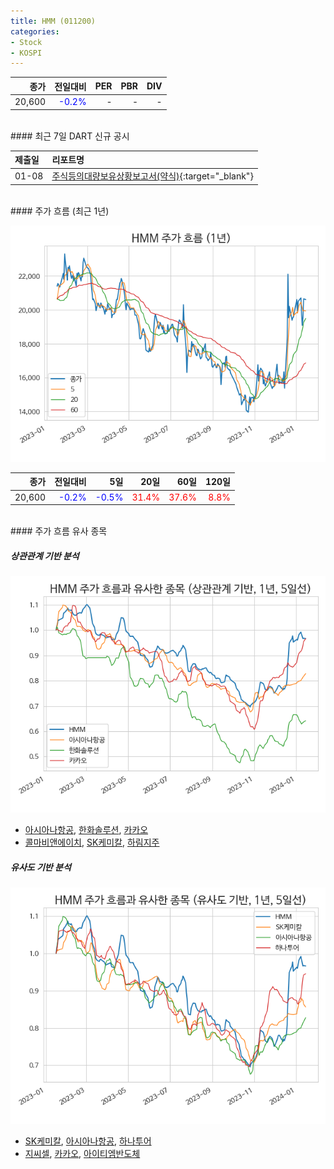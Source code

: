 ```yaml
---
title: HMM (011200)
categories:
- Stock
- KOSPI
---
```


|**종가**|**전일대비**|**PER**|**PBR**|**DIV**|
|---:|-------:|--:|--:|--:|
|20,600|<span style="color: blue">-0.2%</span>|-|-|-|

<!-- more -->

<br>
#### 최근 7일 DART 신규 공시


|**제출일**|**리포트명**|
|:-----|:-------|
|01-08|[주식등의대량보유상황보고서(약식)](https://dart.fss.or.kr/dsaf001/main.do?rcpNo=20240108000164){:target="_blank"}|

<br>
#### 주가 흐름 (최근 1년)

![011200](/assets/images/stock/011200.png)

|**종가**|**전일대비**|**5일**|**20일**|**60일**|**120일**|
|---:|-------:|--:|---:|---:|----:|
|20,600|<span style="color: blue">-0.2%</span>|<span style="color: blue">-0.5%</span>|<span style="color: red">31.4%</span>|<span style="color: red">37.6%</span>|<span style="color: red">8.8%</span>|

<br>
#### 주가 흐름 유사 종목

##### 상관관계 기반 분석

![011200](/assets/images/stock/011200_corr.png)
- [아시아나항공](/020560/), [한화솔루션](/009830/), [카카오](/035720/)
- [콜마비앤에이치](/200130/), [SK케미칼](/285130/), [하림지주](/003380/)

##### 유사도 기반 분석

![011200](/assets/images/stock/011200_sim.png)
- [SK케미칼](/285130/), [아시아나항공](/020560/), [하나투어](/039130/)
- [지씨셀](/144510/), [카카오](/035720/), [아이티엠반도체](/084850/)
